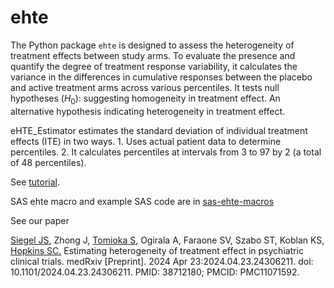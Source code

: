 # ehte


The Python package `ehte` is designed to assess the heterogeneity of treatment effects between study arms. To evaluate the presence and quantify the degree of treatment response variability, it calculates the variance in the differences in cumulative responses between the placebo and active treatment arms across various percentiles. It tests null hypotheses ($H_0$): suggesting homogeneity in treatment effect.  An alternative hypothesis indicating heterogeneity in treatment effect.

eHTE_Estimator estimates the standard deviation of individual treatment effects (ITE) in two ways. 1. Uses actual patient data to determine percentiles. 2. It calculates percentiles at intervals from 3 to 97 by 2 (a total of 48 percentiles).

See [tutorial](https://htmlpreview.github.io/?https://github.com/stomioka/ehte/blob/main/tutorial.html).

SAS ehte macro and example SAS code are in [sas-ehte-macros](https://github.com/stomioka/ehte/tree/main/sas-ehte-macros)

See our paper 

[Siegel JS](https://scholar.google.com/citations?hl=en&user=DrHXk5wAAAAJ), Zhong J, [Tomioka S](https://scholar.google.com/citations?user=830xBqsAAAAJ), Ogirala A, Faraone SV, Szabo ST, Koblan KS, [Hopkins SC.](https://scholar.google.com/citations?hl=en&user=oBdcDJ0AAAAJ) Estimating heterogeneity of treatment effect in psychiatric clinical trials. medRxiv [Preprint]. 2024 Apr 23:2024.04.23.24306211. doi: 10.1101/2024.04.23.24306211. PMID: 38712180; PMCID: PMC11071592.
